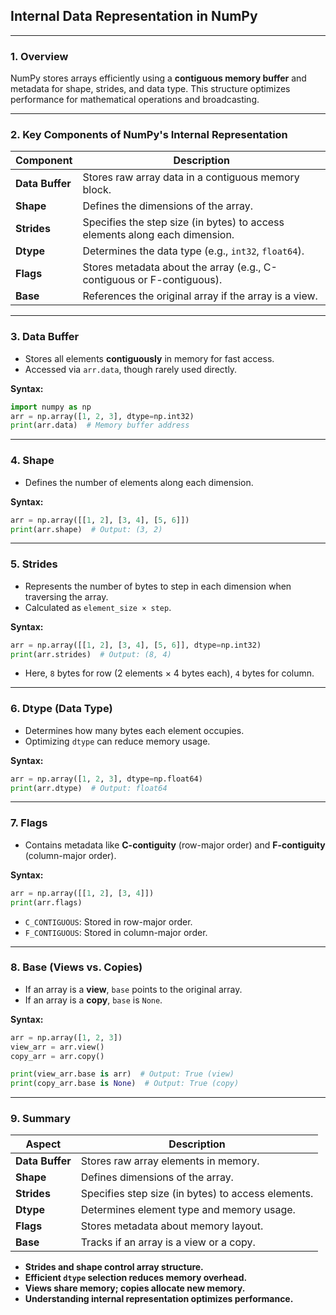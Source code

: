 ## **Internal Data Representation in NumPy**  

---

### **1. Overview**  
NumPy stores arrays efficiently using a **contiguous memory buffer** and metadata for shape, strides, and data type. This structure optimizes performance for mathematical operations and broadcasting.

---

### **2. Key Components of NumPy's Internal Representation**  

| **Component**  | **Description**  |
|---------------|----------------|
| **Data Buffer** | Stores raw array data in a contiguous memory block. |
| **Shape** | Defines the dimensions of the array. |
| **Strides** | Specifies the step size (in bytes) to access elements along each dimension. |
| **Dtype** | Determines the data type (e.g., `int32`, `float64`). |
| **Flags** | Stores metadata about the array (e.g., C-contiguous or F-contiguous). |
| **Base** | References the original array if the array is a view. |

---

### **3. Data Buffer**  
- Stores all elements **contiguously** in memory for fast access.  
- Accessed via `arr.data`, though rarely used directly.  

**Syntax:**  
```python
import numpy as np  
arr = np.array([1, 2, 3], dtype=np.int32)  
print(arr.data)  # Memory buffer address  
```

---

### **4. Shape**  
- Defines the number of elements along each dimension.  

**Syntax:**  
```python
arr = np.array([[1, 2], [3, 4], [5, 6]])  
print(arr.shape)  # Output: (3, 2)  
```

---

### **5. Strides**  
- Represents the number of bytes to step in each dimension when traversing the array.  
- Calculated as `element_size × step`.  

**Syntax:**  
```python
arr = np.array([[1, 2], [3, 4], [5, 6]], dtype=np.int32)  
print(arr.strides)  # Output: (8, 4)  
```
- Here, `8` bytes for row (2 elements × 4 bytes each), `4` bytes for column.

---

### **6. Dtype (Data Type)**  
- Determines how many bytes each element occupies.  
- Optimizing `dtype` can reduce memory usage.  

**Syntax:**  
```python
arr = np.array([1, 2, 3], dtype=np.float64)  
print(arr.dtype)  # Output: float64  
```

---

### **7. Flags**  
- Contains metadata like **C-contiguity** (row-major order) and **F-contiguity** (column-major order).  

**Syntax:**  
```python
arr = np.array([[1, 2], [3, 4]])  
print(arr.flags)  
```
- `C_CONTIGUOUS`: Stored in row-major order.  
- `F_CONTIGUOUS`: Stored in column-major order.  

---

### **8. Base (Views vs. Copies)**  
- If an array is a **view**, `base` points to the original array.  
- If an array is a **copy**, `base` is `None`.  

**Syntax:**  
```python
arr = np.array([1, 2, 3])  
view_arr = arr.view()  
copy_arr = arr.copy()  

print(view_arr.base is arr)  # Output: True (view)  
print(copy_arr.base is None)  # Output: True (copy)  
```

---

### **9. Summary**  
| **Aspect** | **Description** |
|------------|----------------|
| **Data Buffer** | Stores raw array elements in memory. |
| **Shape** | Defines dimensions of the array. |
| **Strides** | Specifies step size (in bytes) to access elements. |
| **Dtype** | Determines element type and memory usage. |
| **Flags** | Stores metadata about memory layout. |
| **Base** | Tracks if an array is a view or a copy. |

- **Strides and shape control array structure.**  
- **Efficient `dtype` selection reduces memory overhead.**  
- **Views share memory; copies allocate new memory.**  
- **Understanding internal representation optimizes performance.**